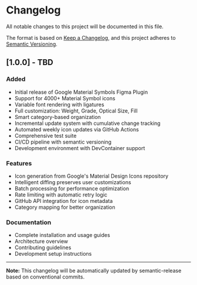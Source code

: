 # Changelog

All notable changes to this project will be documented in this file.

The format is based on [Keep a Changelog](https://keepachangelog.com/en/1.0.0/),
and this project adheres to [Semantic Versioning](https://semver.org/spec/v2.0.0.html).

## [1.0.0] - TBD

### Added
- Initial release of Google Material Symbols Figma Plugin
- Support for 4000+ Material Symbol icons
- Variable font rendering with ligatures
- Full customization: Weight, Grade, Optical Size, Fill
- Smart category-based organization
- Incremental update system with cumulative change tracking
- Automated weekly icon updates via GitHub Actions
- Comprehensive test suite
- CI/CD pipeline with semantic versioning
- Development environment with DevContainer support

### Features
- Icon generation from Google's Material Design Icons repository
- Intelligent diffing preserves user customizations
- Batch processing for performance optimization
- Rate limiting with automatic retry logic
- GitHub API integration for icon metadata
- Category mapping for better organization

### Documentation
- Complete installation and usage guides
- Architecture overview
- Contributing guidelines
- Development setup instructions

---

**Note:** This changelog will be automatically updated by semantic-release based on conventional commits.

